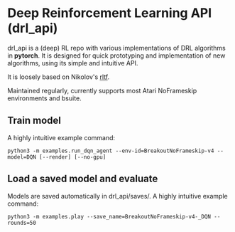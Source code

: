 # Deep Reinforcement Learning API (drl_api)

drl_api is a (deep) RL repo with various implementations of DRL algorithms in **pytorch**. It is designed for quick prototyping and implementation of new algorithms, using its simple and intuitive API. 

It is loosely based on Nikolov's [rltf](https://github.com/nikonikolov/rltf). 

Maintained regularly, currently supports most Atari NoFrameskip environments and bsuite. 

## Train model
A highly intuitive example command:
```
python3 -m examples.run_dqn_agent --env-id=BreakoutNoFrameskip-v4 --model=DQN [--render] [--no-gpu]
```

## Load a saved model and evaluate
Models are saved automatically in drl_api/saves/. A highly intuitive example command:
```
python3 -m examples.play --save_name=BreakoutNoFrameskip-v4-_DQN --rounds=50
```

